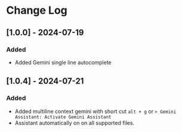 # Change Log



## [1.0.0] - 2024-07-19

### Added

- Added Gemini single line autocomplete


## [1.0.4] - 2024-07-21

### Added

- Added multiline context gemini with short cut `alt + g` or `> Gemini Assistant: Activate Gemini Assistant`
- Assistant automatically on on all supported files.
